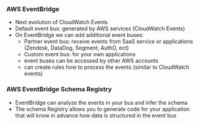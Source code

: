 ### AWS EventBridge
* Next evolution of CloudWatch Events
* Default event bus: generated by AWS services (CloudWatch Events)
* On EventBridge we can add additional event buses: 
    * Partner event bus: receive events from SaaS service or applications (Zendesk, DataDog, Segment, AuthO, ect)
    * Custom event bus: for your own applications
    * event buses can be accessed by other AWS accounts 
    * can create rules how to process the events (similar to CloudWatch events)

### AWS EventBridge Schema Registry
* EventBridge can analyze the events in your bus and infer the schema
* The schema Registry allows you to generate code for your application that will know in advance how data is structured in the event bus